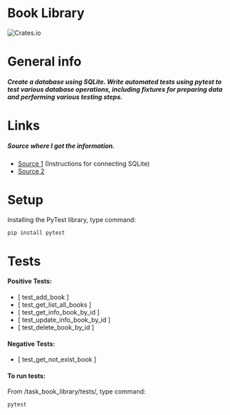 # Book Library
![Crates.io](https://img.shields.io/badge/Python-PyTest-yellow)
# General info
##### Create a database using SQLite. Write automated tests using pytest to test various database operations, including fixtures for preparing data and performing various testing steps.
# Links
##### Source where I got the information.
* [Source 1](https://proglib.io/p/samouchitel-po-python-dlya-nachinayushchih-chast-22-osnovy-raboty-s-sqlite-2023-06-15) (Instructions for connecting SQLite)
* [Source 2](https://ru.stackoverflow.com/questions/1193493/Как-достать-из-базы-данных-sqlite3-определённое-значение-по-id-в-python)
# Setup
Installing the PyTest library, type command:
```sh
pip install pytest
```
# Tests
#### Positive Tests:
* [ test_add_book ]
* [ test_get_list_all_books ]
* [ test_get_info_book_by_id ]
* [ test_update_info_book_by_id ]
* [ test_delete_book_by_id ]
#### Negative Tests:
* [ test_get_not_exist_book ]
#### To run tests:
From /task_book_library/tests/, type command:
```sh
pytest
```
